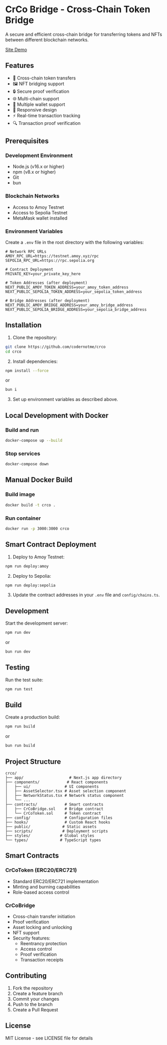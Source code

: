 # CrCo Bridge - Cross-Chain Token Bridge

A secure and efficient cross-chain bridge for transferring tokens and NFTs between different blockchain networks.

[Site Demo](https://crco-bice.vercel.app/)

## Features

- 🔄 Cross-chain token transfers
- 🖼️ NFT bridging support
- 🔒 Secure proof verification
- 🌐 Multi-chain support
- 👛 Multiple wallet support
- 📱 Responsive design
- ⚡ Real-time transaction tracking
- 🔍 Transaction proof verification

## Prerequisites

### Development Environment
- Node.js (v16.x or higher)
- npm (v8.x or higher)
- Git
- bun

### Blockchain Networks
- Access to Amoy Testnet
- Access to Sepolia Testnet
- MetaMask wallet installed

### Environment Variables
Create a `.env` file in the root directory with the following variables:

```env
# Network RPC URLs
AMOY_RPC_URL=https://testnet.amoy.xyz/rpc
SEPOLIA_RPC_URL=https://rpc.sepolia.org

# Contract Deployment
PRIVATE_KEY=your_private_key_here

# Token Addresses (after deployment)
NEXT_PUBLIC_AMOY_TOKEN_ADDRESS=your_amoy_token_address
NEXT_PUBLIC_SEPOLIA_TOKEN_ADDRESS=your_sepolia_token_address

# Bridge Addresses (after deployment)
NEXT_PUBLIC_AMOY_BRIDGE_ADDRESS=your_amoy_bridge_address
NEXT_PUBLIC_SEPOLIA_BRIDGE_ADDRESS=your_sepolia_bridge_address
```

## Installation

1. Clone the repository:
```bash
git clone https://github.com/codernotme/crco
cd crco
```

2. Install dependencies:
```bash
npm install --force
```
or
```bash
bun i
```

3. Set up environment variables as described above.

## Local Development with Docker

### Build and run
```bash
docker-compose up --build
```

### Stop services
```bash
docker-compose down
```

## Manual Docker Build

### Build image
```bash
docker build -t crco .
```

### Run container
```bash
docker run -p 3000:3000 crco
```

## Smart Contract Deployment

1. Deploy to Amoy Testnet:
```bash
npm run deploy:amoy
```

2. Deploy to Sepolia:
```bash
npm run deploy:sepolia
```

3. Update the contract addresses in your `.env` file and `config/chains.ts`.

## Development

Start the development server:
```bash
npm run dev
```
or
```bash
bun run dev
```

## Testing

Run the test suite:
```bash
npm run test
```

## Build

Create a production build:
```bash
npm run build
```
or
```bash
bun run build
```

## Project Structure

```
crco/
├── app/                    # Next.js app directory
├── components/            # React components
│   ├── ui/               # UI components
│   ├── AssetSelector.tsx # Asset selection component
│   ├── NetworkStatus.tsx # Network status component
│   └── ...
├── contracts/            # Smart contracts
│   ├── CrCoBridge.sol    # Bridge contract
│   └── CrCoToken.sol     # Token contract
├── config/               # Configuration files
├── hooks/                # Custom React hooks
├── public/              # Static assets
├── scripts/             # Deployment scripts
├── styles/             # Global styles
└── types/              # TypeScript types
```

## Smart Contracts

### CrCoToken (ERC20/ERC721)
- Standard ERC20/ERC721 implementation
- Minting and burning capabilities
- Role-based access control

### CrCoBridge
- Cross-chain transfer initiation
- Proof verification
- Asset locking and unlocking
- NFT support
- Security features:
  - Reentrancy protection
  - Access control
  - Proof verification
  - Transaction receipts


## Contributing

1. Fork the repository
2. Create a feature branch
3. Commit your changes
4. Push to the branch
5. Create a Pull Request

## License

MIT License - see LICENSE file for details